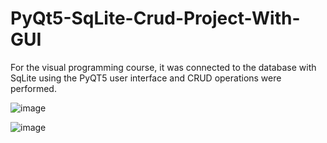 # PyQt5-SqLite-Crud-Project-With-GUI

For the visual programming course, it was connected to the database with SqLite using the PyQT5 user interface and CRUD operations were performed.

![image](https://user-images.githubusercontent.com/5441882/94076479-df211400-fe05-11ea-82a8-8ef79ddcb9e9.png) 

![image](https://user-images.githubusercontent.com/5441882/94076101-12af6e80-fe05-11ea-9cb7-05a1361d89ce.png) 
